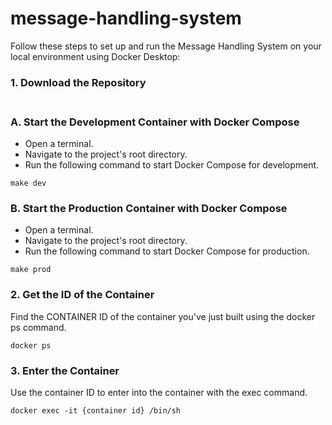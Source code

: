 # message-handling-system

Follow these steps to set up and run the Message Handling System on your local environment using Docker Desktop:

### 1. Download the Repository </br></br>

### A. Start the Development Container with Docker Compose

* Open a terminal.
* Navigate to the project's root directory.
* Run the following command to start Docker Compose for development.

```shell
make dev
``` 

### B. Start the Production Container with Docker Compose
* Open a terminal.
* Navigate to the project's root directory.
* Run the following command to start Docker Compose for production.

```shell
make prod 
``` 

### 2. Get the ID of the Container

Find the CONTAINER ID of the container you've just built using the docker ps command.

```shell
docker ps
```

### 3. Enter the Container

Use the container ID to enter into the container with the exec command.

```shell
docker exec -it {container id} /bin/sh
```
